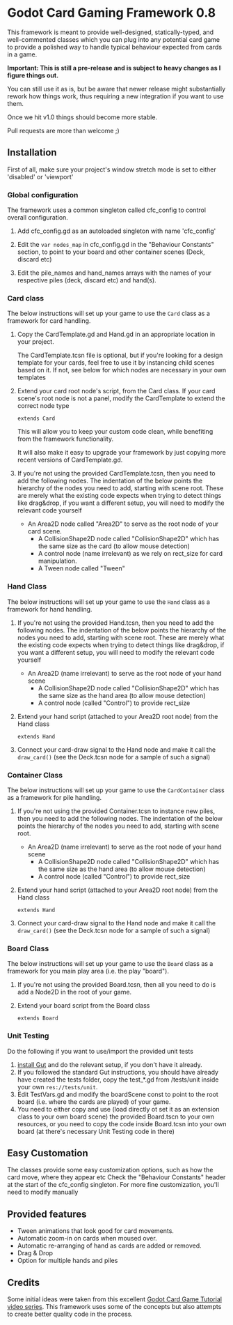 # Godot Card Gaming Framework 0.8

This framework is meant to provide well-designed, statically-typed, and well-commented classes which you can plug into any potential card game to provide a polished way to handle typical behaviour expected from cards in a game.

**Important: This is still a pre-release and is subject to heavy changes as I figure things out.**

You can still use it as is, but be aware that newer release might substantially rework how things work, thus requiring a new integration if you want to use them.

Once we hit v1.0 things should become more stable.

Pull requests are more than welcome ;)

## Installation

First of all, make sure your project's window stretch mode is set to either 'disabled' or 'viewport'

### Global configuration

The framework uses a common singleton called cfc_config to control overall configuration.

1. Add cfc_config.gd as an autoloaded singleton with name 'cfc_config'

2. Edit the `var nodes_map` in cfc_config.gd in the "Behaviour Constants" section, to point to your board and other container scenes (Deck, discard etc)

4. Edit the pile_names and hand_names arrays with the names of your respective piles (deck, discard etc) and hand(s).


### Card class

The below instructions will set up your game to use the `Card` class as a framework for card handling.

1. Copy the CardTemplate.gd and Hand.gd in an appropriate location in your project.

   The CardTemplate.tcsn file is optional, but if you're looking for a design template for your cards,
   feel free to use it by instancing child scenes based on it. If not, see below for which nodes are necessary in your own templates

2. Extend your card root node's script, from the Card class. If your card scene's root node is not a panel, modify the CardTemplate to extend the correct node type

    `extends Card`

   This will allow you to keep your custom code clean, while benefiting from the framework functionality.

   It will also make it easy to upgrade your framework by just copying more recent versions of CardTemplate.gd.

4. If you're not using the provided CardTemplate.tcsn, then you need to add the following nodes. The indentation of the below points the hierarchy of the nodes you need to add, starting with scene root. These are merely what the existing code expects when trying to detect things like drag&drop, if you want a different setup, you will need to modify the relevant code yourself
	* An Area2D node called "Area2D" to serve as the root node of your card scene. 
		* A CollisionShape2D node called "CollisionShape2D" which has the same size as the card (to allow mouse detection)
		* A control node (name irrelevant) as we rely on rect_size for card manipulation.
		* A Tween node called "Tween"

### Hand Class

The below instructions will set up your game to use the `Hand` class as a framework for hand handling.

1. If you're not using the provided Hand.tcsn, then you need to add the following nodes. The indentation of the below points the hierarchy of the nodes you need to add, starting with scene root. These are merely what the existing code expects when trying to detect things like drag&drop, if you want a different setup, you will need to modify the relevant code yourself
	* An Area2D (name irrelevant) to serve as the root node of your hand scene
		* A CollisionShape2D node called "CollisionShape2D" which has the same size as the hand area (to allow mouse detection)
		* A control node (called "Control") to provide rect_size

2. Extend your hand script (attached to your Area2D root node) from the Hand class

   `extends Hand`

2. Connect your card-draw signal to the Hand node and make it call the `draw_card()` (see the Deck.tcsn node for a sample of such a signal)

### Container Class

The below instructions will set up your game to use the `CardContainer` class as a framework for pile handling.

1. If you're not using the provided Container.tcsn to instance new piles, then you need to add the following nodes. The indentation of the below points the hierarchy of the nodes you need to add, starting with scene root.
	* An Area2D (name irrelevant) to serve as the root node of your hand scene
		* A CollisionShape2D node called "CollisionShape2D" which has the same size as the hand area (to allow mouse detection)
		* A control node (called "Control") to provide rect_size

2. Extend your hand script (attached to your Area2D root node) from the Hand class

   `extends Hand`

2. Connect your card-draw signal to the Hand node and make it call the `draw_card()` (see the Deck.tcsn node for a sample of such a signal)

### Board Class

The below instructions will set up your game to use the `Board` class as a framework for you main play area (i.e. the play "board").

1. If you're not using the provided Board.tcsn, then all you need to do is add a Node2D in the root of your game.

2. Extend your board script from the Board class

   `extends Board`

### Unit Testing

Do the following if you want to use/import the provided unit tests

1. [install Gut](https://github.com/bitwes/Gut/wiki/Install) and do the relevant setup, if you don't have it already.
2. If you followed the standard Gut instructions, you should have already have created the tests folder, copy the test_*.gd from /tests/unit inside your own `res://tests/unit`.
3. Edit TestVars.gd and modify the boardScene const to point to the root board (i.e. where the cards are played) of your game.
4. You need to either copy and use (load directly ot set it as an extension class to your own board scene) the provided Board.tscn to your own resources, or you need to copy the code inside Board.tcsn into your own board (at there's necessary Unit Testing code in there)

## Easy Customation

The classes provide some easy customization options, such as how the card move, where they appear etc
Check the "Behaviour Constants" header at the start of the cfc_config singleton.
For more fine customization, you'll need to modify manually


## Provided features

* Tween animations that look good for card movements.
* Automatic zoom-in on cards when moused over.
* Automatic re-arranging of hand as cards are added or removed.
* Drag & Drop
* Option for multiple hands and piles

## Credits

Some initial ideas were taken from this excellent [Godot Card Game Tutorial video series](https://www.youtube.com/watch?v=WjT5sLMD7Kw). This framework uses some of the concepts but also attempts to create better quality code in the process.
